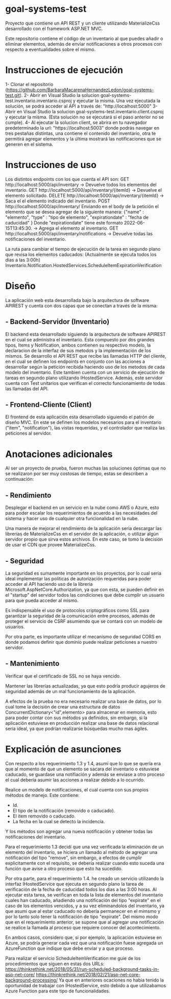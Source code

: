 # goal-systems-test
Proyecto que contiene un API REST y un cliente utilizando MaterializeCss desarrollado con el framework ASP.NET MVC.

Este repositorio contiene el código de un inventario al que puedes añadir o eliminar elementos, además de enviar notificaciones a otros procesos con respecto a eventualidades sobre el mismo.

# Instrucciones de ejecución
  1- Clonar el repositorio (https://github.com/BarbaraMacarenaHernandezLedon/goal-systems-test.git).
  2- Abrir en Visual Studio la solucion goal-systems-test.inventario.inventario.csproj y ejecutar la misma.
    Una vez ejecutada la solución, se podrá acceder al API a través de: "http://localhost:5000"
  3- Abrir en Visual Studio la solucion goal-systems-test.inventario.client.csproj y ejecutar la misma. (Esta solución no se ejecutará si el paso anterior no se cumple).
  4- Al ejecutar la solucion client, se abrira en tu navegador predeterminado la url: "https://localhost:5003" donde podrás navegar en tres pestañas distintas, una contiene el contenido del inventario, otra te permitirá agregar elementos y la última mostrará las notificaciones que se generen en el sistema.

# Instrucciones de uso
  
  Los distintos endpoints con los que cuenta el API son:
  GET http://localhost:5000/api/inventary -> Devuelve todos los elementos del inventario.
  GET http://localhost:5000/api/inventary/{itemId} -> Devuelve el elemento solicitado.
  DELETE http://localhost:5000/api/inventary/{itemId} -> Saca el el elemento indicado del inventario.
  POST http://localhost:5000/api/inventary/ 
  Enviando en el body de la petición el elemento que se desea agregar de la siguiente manera:
    {"name" : "elemento",
    "type" : "tipo de elemento",
    "expirationdate" : "fecha de caducidad"
    }
    Donde "expirationdate" tiene este formato 2022-06-15T13:45:30.
  -> Agrega el elemento al inventario.
  GET http://localhost:5000/api/inventary/notifications -> Devuelve todas las notificaciones del inventario.

  La ruta para cambiar el tiempo de ejecución de la tarea en segundo plano que revisa los elementos caducados:
  (Actualmente se ejecuta todos los dias a las 3:00h)
  Inventario.Notification.HostedServices.ScheduleItemExpirationVerification

# Diseño
La aplicación web esta desarrollada bajo la arquitectura de software APIREST y cuenta con dos capas que se conectan a través de la misma:
## - Backend-Servidor (Inventario)
 El backend esta desarrollado siguiendo la arquitectura de software APIREST en el cual se administra el inventario. Esta compuesto por dos grandes tipos, Items y Notification, ambos contienen su respectivo modelo, la declaracion de la interfaz de sus metodos y la implementación de los mismos.
 Se desarrollo el API REST que recibe las llamadas HTTP del cliente, en el cual se definen los endpoints en conjunto con las acciones a desarrollar según la petición recibida haciendo uso de los metodos de cada modelo del inventario.
 Este tambien cuenta con un servicio de ejecución de tareas en segundo plano utilizando IHostedService.
 Además, este servidor cuenta con Test unitarios que verifican el correcto funcionamiento de todas las llamadas del API.
 
## - Frontend-Cliente (Client)
 El frontend de esta aplicación esta desarrollado siguiendo el patrón de diseño MVC. En este se definen los modelos necesarios para el inventario ("item", "notification"), las vistas requeridas, y el controlador que realiza las peticiones al servidor.
 
# Anotaciones adicionales
Al ser un proyecto de prueba, fueron muchas las soluciones óptimas que no se realizaron por ser muy costosas de tiempo, estas se describen a continuación:

## - Rendimiento
  Desplegar el backend en un servicio en la nube como AWS o Azure, esto para poder escalar los requerimientos de acuerdo a las necesidades del sistema y hacer uso de cualquier otra funcionalidad en la nube.

  Una manera de mejorar el rendimiento de la aplicación seria descargar las librerías de MaterializeCss en el servidor de la aplicación, o utilizar algún servidor propio que sirva estos archivos. En este caso, se tomo la decisión de usar el CDN que provee MaterializeCss.

## - Seguridad
  La seguridad es sumamente importante en los proyectos, por lo cual seria ideal implementar las políticas de autorización requeridas para poder acceder al API haciendo uso de la libreria Microsoft.AspNetCore.Authorization, ya que con esta, se pueden definir en el "startup" del servidor todos las condiciones que debe cumplir un usuario para que pueda acceder al mismo.
  
   Es indispensable el uso de protocolos criptográficos como SSL para garantizar la seguridad de la comunicación entre procesos, además de proteger el servicio de CSRF asumiendo que se contará con un modelo de usuarios.
  
  Por otra parte, es importante utilizar el mecanismo de seguridad CORS en donde podamos definir que dominio puede realizar peticiones a nuestro servidor.
  
## - Mantenimiento
  Verificar que el certificado de SSL no se haya vencido.
  
  Mantener las librerías actualizadas, ya que esto podría producir agujeros de seguridad además de un mal funcionamiento de la aplicación.   
  
A efectos de la prueba no era necesario realizar una base de datos, por lo cual tome la decisión de crear una estructura de datos ConcurrentDictionary<"id",elemento> para almacenar en memoria, esto para poder contar con sus métodos ya definidos, sin embargo, si la aplicación estuviese en producción realizar una base de datos relacional seria ideal, ya que podrían realizarse búsquedas mucho mas ágiles.
      
# Explicación de asunciones

  Con respecto a los requerimiento 1.3 y 1.4, asumí que lo que se quería era que al momento de que un elemento se sacara del inventario o estuviese caducado, se guardase una notifiación y además se enviase a otro proceso el cual debería asumir las acciones a realizar debido a lo ocurrido. 
  
  Realice un modelo de notificaciones, el cual cuenta con sus propios métodos de manejo. Este contiene:
  - Id.
  - El tipo de la notificación (removido o caducado).
  - El item removido o caducado.
  - La fecha en la cual se detecto la incidencia.
  
  Y los métodos son agregar una nueva notificación y obtener todas las notificaciones del inventario.
  
  Para el requerimiento 1.3 decidí que una vez verificada la eliminación de un elemento del inventario, se hiciera un llamado al método de agregar una notificación del tipo "remove", sin embargo, a efectos de cumplir explicitamente con el requisito, se debería realizar cuando esto suceda una función que avise a otro proceso que esto ha sucedido. 

  Por otra parte, para el requerimiento 1.4. he creado un servicio utilizando la interfaz IHostedService que ejecuta en segundo plano la tarea de verificación de la fecha de caducidad todos los dias a las 3:00 horas. Al ejecutar esta tarea, se verifican en toda la lista de elementos del inventario cuales han caducado, añadiendo una notificación del tipo "expirate" en el caso de los elementos vencidos, y a su vez eliminandolos del inventario, ya que asumi que al estar caducado no debería permanecer en el mimsmo y por lo tanto solo tener la notificación de tipo "expirate". Del mismo modo que en el requerimiento anterior, se supone que al agregar una notificación se realice la llamada al proceso que requiere conocer del acontecimiento. 

  En ambos casos, considero que, si por ejemplo, la aplicación estuviese en Azure, se podría generar cada vez que una notificación fuese agregada un AzureFunction que indique que debe enviar y a que proceso.

  Para realizar el servicio ScheduleItemVerification me guie de los procedimientos que siguen en estas dos URLs:
  https://thinkrethink.net/2018/05/31/run-scheduled-background-tasks-in-asp-net-core/
  https://thinkrethink.net/2018/02/21/asp-net-core-background-processing/
  Ya que en anteriores ocaciones no habia tenido la oportunidad de trabajar con IHostedService, esto debido a que utilizabamos Azure Function para este tipo de funcionalidades.